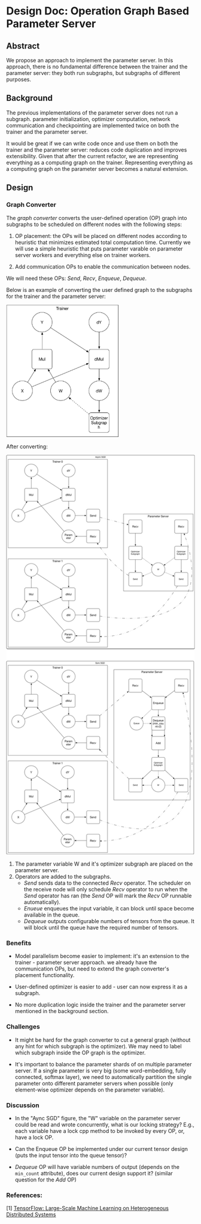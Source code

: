 # Design Doc: Operation Graph Based Parameter Server

## Abstract

We propose an approach to implement the parameter server. In this
approach, there is no fundamental difference between the trainer and
the parameter server: they both run subgraphs, but subgraphs of
different purposes.

## Background

The previous implementations of the parameter server does not run a
subgraph. parameter initialization, optimizer computation, network
communication and checkpointing are implemented twice on both the
trainer and the parameter server.

It would be great if we can write code once and use them on both the
trainer and the parameter server: reduces code duplication and
improves extensibility. Given that after the current refactor, we are
representing everything as a computing graph on the
trainer. Representing everything as a computing graph on the parameter
server becomes a natural extension.

## Design

### Graph Converter

The *graph converter* converts the user-defined operation (OP) graph
into subgraphs to be scheduled on different nodes with the following
steps:

1. OP placement: the OPs will be placed on different nodes according
   to heuristic that minimizes estimated total computation
   time. Currently we will use a simple heuristic that puts parameter
   varable on parameter server workers and everything else on trainer
   workers.

1. Add communication OPs to enable the communication between nodes.

We will need these OPs: *Send*, *Recv*, *Enqueue*, *Dequeue*.

Below is an example of converting the user defined graph to the
subgraphs for the trainer and the parameter server:

<img src="src/local-graph.png" width="300"/>

After converting:

<img src="src/dist-graph.png" width="700"/>

1. The parameter variable W and it's optimizer subgraph are placed on the parameter server.
1. Operators are added to the subgraphs.
   - *Send* sends data to the connected *Recv* operator.  The
	 scheduler on the receive node will only schedule *Recv* operator
	 to run when the *Send* operator has ran (the *Send* OP will mark
	 the *Recv* OP runnable automatically).
   - *Enueue* enqueues the input variable, it can block until space
     become available in the queue.
   - *Dequeue* outputs configurable numbers of tensors from the
     queue. It will block until the queue have the required number of
     tensors.


### Benefits

- Model parallelism become easier to implement: it's an extension to
  the trainer - parameter server approach. we already have the
  communication OPs, but need to extend the graph converter's
  placement functionality.

- User-defined optimizer is easier to add - user can now express it as
  a subgraph.

- No more duplication logic inside the trainer and the parameter
  server mentioned in the background section.

### Challenges

- It might be hard for the graph converter to cut a general graph
  (without any hint for which subgraph is the optimizer). We may need
  to label which subgraph inside the OP graph is the optimizer.

- It's important to balance the parameter shards of on multiple
  parameter server. If a single parameter is very big (some
  word-embedding, fully connected, softmax layer), we need to
  automatically partition the single parameter onto different
  parameter servers when possible (only element-wise optimizer depends
  on the parameter variable).

### Discussion

- In the "Aync SGD" figure, the "W" variable on the parameter server
  could be read and wrote concurrently, what is our locking strategy?
  E.g., each variable have a lock cpp method to be invoked by every
  OP, or, have a lock OP.

- Can the Enqueue OP be implemented under our current tensor design
  (puts the input tensor into the queue tensor)?

- *Dequeue* OP will have variable numbers of output (depends on the
  `min_count` attribute), does our current design support it? (similar
  question for the *Add* OP)


### References:
[1] [TensorFlow: Large-Scale Machine Learning on Heterogeneous Distributed Systems](https://static.googleusercontent.com/media/research.google.com/en//pubs/archive/45166.pdf)
